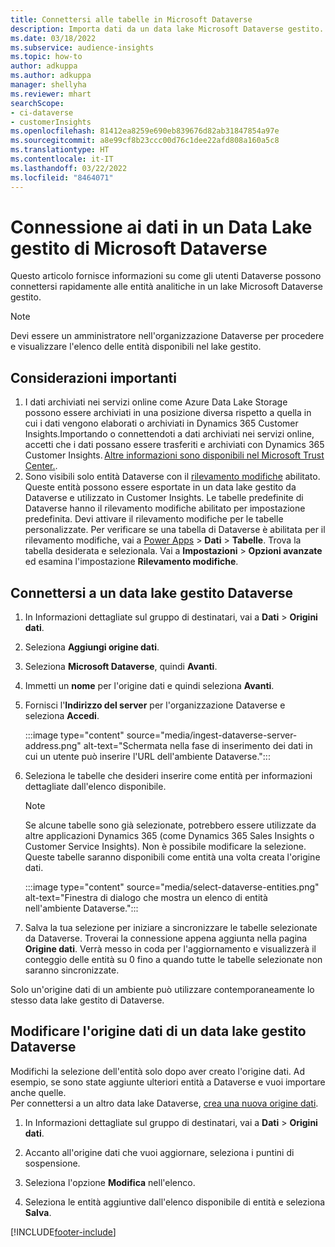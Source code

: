 ```yaml
---
title: Connettersi alle tabelle in Microsoft Dataverse
description: Importa dati da un data lake Microsoft Dataverse gestito.
ms.date: 03/18/2022
ms.subservice: audience-insights
ms.topic: how-to
author: adkuppa
ms.author: adkuppa
manager: shellyha
ms.reviewer: mhart
searchScope:
- ci-dataverse
- customerInsights
ms.openlocfilehash: 81412ea8259e690eb839676d82ab31847854a97e
ms.sourcegitcommit: a8e99cf8b23ccc00d76c1dee22afd808a160a5c8
ms.translationtype: HT
ms.contentlocale: it-IT
ms.lasthandoff: 03/22/2022
ms.locfileid: "8464071"
---
```

# <a name="connect-to-data-in-a-microsoft-dataverse-managed-data-lake"></a>Connessione ai dati in un Data Lake gestito di Microsoft Dataverse

Questo articolo fornisce informazioni su come gli utenti Dataverse possono connettersi rapidamente alle entità analitiche in un lake Microsoft Dataverse gestito. 

> [!NOTE]
> Devi essere un amministratore nell'organizzazione Dataverse per procedere e visualizzare l'elenco delle entità disponibili nel lake gestito.

## <a name="important-considerations"></a>Considerazioni importanti

1. I dati archiviati nei servizi online come Azure Data Lake Storage possono essere archiviati in una posizione diversa rispetto a quella in cui i dati vengono elaborati o archiviati in Dynamics 365 Customer Insights.Importando o connettendoti a dati archiviati nei servizi online, accetti che i dati possano essere trasferiti e archiviati con Dynamics 365 Customer Insights. [Altre informazioni sono disponibili nel Microsoft Trust Center.](https://www.microsoft.com/trust-center).
2. Sono visibili solo entità Dataverse con il [rilevamento modifiche](/power-platform/admin/enable-change-tracking-control-data-synchronization) abilitato. Queste entità possono essere esportate in un data lake gestito da Dataverse e utilizzato in Customer Insights. Le tabelle predefinite di Dataverse hanno il rilevamento modifiche abilitato per impostazione predefinita. Devi attivare il rilevamento modifiche per le tabelle personalizzate. Per verificare se una tabella di Dataverse è abilitata per il rilevamento modifiche, vai a [Power Apps](https://make.powerapps.com) > **Dati** > **Tabelle**. Trova la tabella desiderata e selezionala. Vai a **Impostazioni** > **Opzioni avanzate** ed esamina l'impostazione **Rilevamento modifiche**.

## <a name="connect-to-a-dataverse-managed-lake"></a>Connettersi a un data lake gestito Dataverse

1. In Informazioni dettagliate sul gruppo di destinatari, vai a **Dati** > **Origini dati**.

2. Seleziona **Aggiungi origine dati**.

3. Seleziona **Microsoft Dataverse**, quindi **Avanti**.

4. Immetti un **nome** per l'origine dati e quindi seleziona **Avanti**. 

5. Fornisci l'**Indirizzo del server** per l'organizzazione Dataverse e seleziona **Accedi**.

   :::image type="content" source="media/ingest-dataverse-server-address.png" alt-text="Schermata nella fase di inserimento dei dati in cui un utente può inserire l'URL dell'ambiente Dataverse.":::

6. Seleziona le tabelle che desideri inserire come entità per informazioni dettagliate dall'elenco disponibile.    

   > [!NOTE]
   > Se alcune tabelle sono già selezionate, potrebbero essere utilizzate da altre applicazioni Dynamics 365 (come Dynamics 365 Sales Insights o Customer Service Insights). Non è possibile modificare la selezione. Queste tabelle saranno disponibili come entità una volta creata l'origine dati.

   :::image type="content" source="media/select-dataverse-entities.png" alt-text="Finestra di dialogo che mostra un elenco di entità nell'ambiente Dataverse.":::

7. Salva la tua selezione per iniziare a sincronizzare le tabelle selezionate da Dataverse. Troverai la connessione appena aggiunta nella pagina **Origine dati**. Verrà messo in coda per l'aggiornamento e visualizzerà il conteggio delle entità su 0 fino a quando tutte le tabelle selezionate non saranno sincronizzate.

Solo un'origine dati di un ambiente può utilizzare contemporaneamente lo stesso data lake gestito di Dataverse.

## <a name="edit-a-dataverse-managed-lake-data-source"></a>Modificare l'origine dati di un data lake gestito Dataverse

Modifichi la selezione dell'entità solo dopo aver creato l'origine dati. Ad esempio, se sono state aggiunte ulteriori entità a Dataverse e vuoi importare anche quelle.    
Per connettersi a un altro data lake Dataverse, [crea una nuova origine dati](#connect-to-a-dataverse-managed-lake).

1. In Informazioni dettagliate sul gruppo di destinatari, vai a **Dati** > **Origini dati**.

2. Accanto all'origine dati che vuoi aggiornare, seleziona i puntini di sospensione.

3. Seleziona l'opzione **Modifica** nell'elenco.

4. Seleziona le entità aggiuntive dall'elenco disponibile di entità e seleziona **Salva**.

[!INCLUDE[footer-include](../includes/footer-banner.md)]
